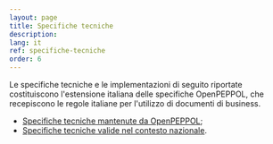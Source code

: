 ```yaml
---
layout: page
title: Specifiche tecniche
description:
lang: it
ref: specifiche-tecniche
order: 6
---
```


Le specifiche tecniche e le implementazioni di seguito riportate costituiscono
l'estensione italiana delle specifiche OpenPEPPOL, che recepiscono le regole
italiane per l'utilizzo di documenti di business.

- <a aria-label="Peppol.eu - Specifiche tecniche mantenute da OpenPEPPOL - Collegamento a sito esterno" title="Collegamento a sito esterno" href="https://peppol.eu/downloads/">Specifiche tecniche mantenute da OpenPEPPOL</a>;
- <a aria-label="Specifiche tecniche valide nel contesto nazionale - Collegamento a sito esterno" title="Collegamento a sito esterno" href="https://notier.regione.emilia-romagna.it/docs/">Specifiche tecniche valide nel contesto nazionale</a>.
